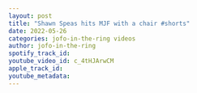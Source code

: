```yaml
---
layout: post
title: "Shawn Speas hits MJF with a chair #shorts"
date: 2022-05-26
categories: jofo-in-the-ring videos
author: jofo-in-the-ring
spotify_track_id: 
youtube_video_id: c_4tHJArwCM
apple_track_id: 
youtube_metadata: 
---
```

